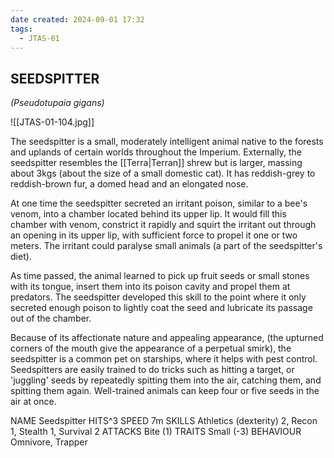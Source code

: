 ```yaml
---
date created: 2024-09-01 17:32
tags:
  - JTAS-01
---
```


## SEEDSPITTER

_(Pseudotupaia gigans)_

![[JTAS-01-104.jpg]]

The seedspitter is a small, moderately intelligent animal native to the forests and uplands of certain worlds throughout the Imperium. Externally, the seedspitter resembles the [[Terra|Terran]] shrew but is larger, massing about 3kgs (about the size of a small domestic cat). It has reddish-grey to reddish-brown fur, a domed head and an elongated nose.

At one time the seedspitter secreted an irritant poison, similar to a bee's venom, into a chamber located behind its upper lip. It would fill this chamber with venom, constrict it rapidly and squirt the irritant out through an opening in its upper lip, with sufficient force to propel it one or two meters. The irritant could paralyse small animals (a part of the seedspitter's diet).

As time passed, the animal learned to pick up fruit seeds or small stones with its tongue, insert them into its poison cavity and propel them at predators. The seedspitter developed this skill to the point where it only secreted enough poison to lightly coat the seed and lubricate its passage out of the chamber.

Because of its affectionate nature and appealing appearance, (the upturned corners of the mouth give the appearance of a perpetual smirk), the seedspitter is a common pet on starships, where it helps with pest control. Seedspitters are easily trained to do tricks such as hitting a target, or 'juggling' seeds by repeatedly spitting them into the air, catching them, and spitting them again. Well-trained animals can keep four or five seeds in the air at once.

NAME Seedspitter HITS^3 SPEED 7m SKILLS Athletics (dexterity) 2, Recon 1, Stealth 1, Survival 2 ATTACKS Bite (1) TRAITS Small (-3) BEHAVIOUR Omnivore, Trapper
